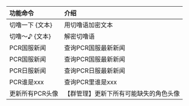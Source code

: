 | 功能命令      | 介绍                  |
|:----------|:--------------------|
| 切噜一下 {文本} | 用切噜语加密文本            |
| 切噜～♪ {文本} | 解密切噜语               |
| PCR国服新闻   | 查询PCR国服最新新闻         |
| PCR国服新闻   | 查询PCR国服最新新闻         |
| PCR日服新闻   | 查询PCR日服最新新闻         |
| PCR谁是xxx  | 查询PCR里谁是xxx         |
| 更新所有PCR头像 | 【群管理】更新下所有可能缺失的角色头像 |